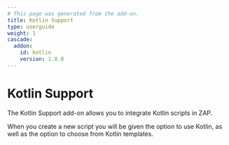 ```yaml
---
# This page was generated from the add-on.
title: Kotlin Support
type: userguide
weight: 1
cascade:
  addon:
    id: kotlin
    version: 1.0.0
---
```


# Kotlin Support

The Kotlin Support add-on allows you to integrate Kotlin scripts in ZAP.

When you create a new script you will be given the option to use Kotlin, as well as the option to choose from Kotlin templates.
